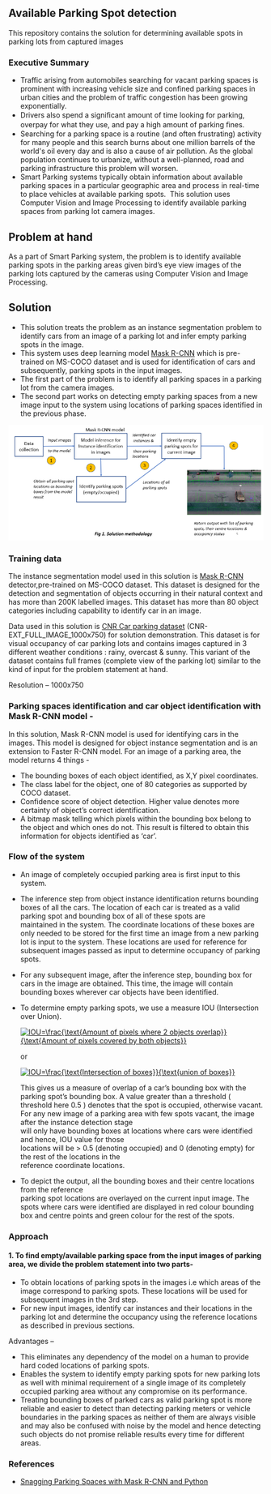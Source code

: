 ## Available Parking Spot detection

This repository contains the solution for determining available spots in parking lots from captured images

### Executive Summary

* Traffic arising from automobiles searching for vacant parking spaces is prominent with increasing vehicle 
size and confined parking spaces in urban cities and the problem of traffic congestion has been growing exponentially.
* Drivers also spend a signiﬁcant amount of time looking for parking, overpay for what they use, 
and pay a high amount of parking ﬁnes.
* Searching for a parking space is a routine (and often frustrating) activity for many people 
and this search burns about one million barrels of the world's oil every day and is also a cause of air pollution. 
As the global population continues to urbanize, without a well-planned, road and parking infrastructure this problem will worsen.
* Smart Parking systems typically obtain information about available parking spaces in a particular geographic area and
process in real-time to place vehicles at available parking spots. 
This solution uses Computer Vision and Image Processing to identify available parking spaces from parking lot camera images.


## Problem at hand
As a part of Smart Parking system, the problem is to identify available parking spots in the parking areas given bird’s eye 
view images of the parking lots captured by the cameras using Computer Vision and Image Processing. 

## Solution
* This solution treats the problem as an instance segmentation problem to identify cars from an image of a parking lot 
and infer empty parking spots in the image.
* This system uses deep learning model [Mask R-CNN](https://github.com/matterport/Mask_RCNN) which is pre-trained on MS-COCO dataset and is used for identification 
of cars and subsequently, parking spots in the input images. 
* The first part of the problem is to identify all parking spaces in a parking lot from the camera images.
* The second part works on detecting empty parking spaces from a new image input to the system using locations 
of parking spaces identified in the previous phase.

![](/images/solution_methodology.PNG)


### Training data
 The instance segmentation model used in this solution is [Mask R-CNN](https://github.com/matterport/Mask_RCNN) detector,pre-trained on MS-COCO dataset. 
 This dataset is designed for the detection and segmentation of objects occurring in their natural context and has more than 200K labelled images. This dataset has more than 80 object categories including capability to identify car in an image. 
 
 
Data used in this solution is [CNR Car parking dataset](http://www.cnrpark.it/) (CNR-EXT_FULL_IMAGE_1000x750) for solution demonstration.
This dataset is for visual occupancy of car parking lots and contains images captured in 3 different weather conditions : rainy, overcast & sunny. This variant of the dataset contains full frames (complete view of the parking lot) similar to the kind of input for the problem statement at hand.

Resolution – 1000x750 

### Parking spaces identification and car object identification with Mask R-CNN model - 
In this solution, Mask R-CNN model is used for identifying cars in the images. 
This model is designed for object instance segmentation and is an extension to Faster R-CNN model. 
For an image of a parking area, the model returns 4 things - 
* The bounding boxes of each object identified, as X,Y pixel coordinates.
* The class label for the object, one of 80 categories as supported by COCO dataset.
* Confidence score of object detection. Higher value denotes more certainty of object’s correct identification. 
* A bitmap mask telling which pixels within the bounding box belong to the object and which ones do not. This result is filtered to obtain this information for objects identified as ‘car’. 


### Flow of the system
* An image of completely occupied parking area is first input to this system. 
* The inference step from object instance identification returns bounding boxes of all the cars. 
     The location of each car is treated as a valid parking spot and bounding box of all of these spots are     
       maintained in the system. The coordinate locations of these  boxes are only needed to be stored for 
       the first time an image from a new parking lot is input to the system. These locations are used for 
       reference for subsequent images passed as input to determine occupancy of parking spots. 
* For any subsequent image, after the inference step, bounding box for cars in the image are obtained. 
     This time, the image will contain bounding boxes wherever car objects have been identified. 
* To determine empty parking spots, we use a measure IOU (Intersection over Union). 
  	
	<a href="https://www.codecogs.com/eqnedit.php?latex=IOU=\frac{\text{Amount&space;of&space;pixels&space;where&space;2&space;objects&space;overlap}}{\text{Amount&space;of&space;pixels&space;covered&space;by&space;both&space;objects}}" target="_blank"><img src="https://latex.codecogs.com/gif.latex?IOU=\frac{\text{Amount&space;of&space;pixels&space;where&space;2&space;objects&space;overlap}}{\text{Amount&space;of&space;pixels&space;covered&space;by&space;both&space;objects}}" title="IOU=\frac{\text{Amount of pixels where 2 objects overlap}}{\text{Amount of pixels covered by both objects}}" /></a>
	
    or 
    
    <a href="https://www.codecogs.com/eqnedit.php?latex=IOU=\frac{\text{Intersection&space;of&space;boxes}}{\text{union&space;of&space;boxes}}" target="_blank"><img src="https://latex.codecogs.com/gif.latex?IOU=\frac{\text{Intersection&space;of&space;boxes}}{\text{union&space;of&space;boxes}}" title="IOU=\frac{\text{Intersection of boxes}}{\text{union of boxes}}" /></a>
    
    
   This gives us a measure of overlap of a car’s bounding box with the parking spot’s bounding box. 
   A value greater than a threshold ( threshold here 0.5 ) denotes that the spot is occupied, otherwise vacant. 
   For any new image of a parking area with few spots vacant, the image after the instance detection stage    
   will only have bounding boxes at locations where cars were identified and hence, IOU value for those   
   locations will be > 0.5 (denoting occupied) and 0 (denoting empty) for the rest of the locations in the  
   reference coordinate locations. 
   
* To depict the output, all the bounding boxes and their centre locations from the reference     
     parking spot locations are overlayed on the current input image. 
    The spots where cars were identified are displayed in red colour bounding box and centre points 
    and green colour for the rest of the spots. 


### Approach

#### 1. To find empty/available parking space from the input images of parking area, we divide the problem statement into two parts-

* To obtain locations of parking spots in the images i.e which areas of the image correspond to parking  spots. These locations will be used for subsequent images in the 3rd step. 
* For new input images, identify car instances and their locations in the parking lot and determine the occupancy using the reference locations as described in previous sections.

 Advantages – 
* This eliminates any dependency of the model on a human to provide hard coded locations of parking spots.
* Enables the system to identify empty parking spots for new parking lots as well with minimal requirement of a single image of its completely occupied parking area without any compromise on its performance. 
* Treating bounding boxes of parked cars as valid parking spot is more reliable and easier to detect than detecting parking meters or vehicle boundaries in the parking spaces as neither of them are always visible and may also be confused with noise by the model and hence detecting such objects do not promise reliable results every time for different areas. 



### References 
* [Snagging Parking Spaces with Mask R-CNN and Python](https://medium.com/@ageitgey/snagging-parking-spaces-with-mask-r-cnn-and-python-955f2231c400)

